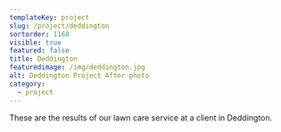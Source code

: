 ```yaml
---
templateKey: project
slug: /project/deddington
sortorder: 1160
visible: true
featured: false
title: Deddington
featuredimage: /img/deddington.jpg
alt: Deddington Project After photo
category:
  - project
---
```

These are the results of our lawn care service at a client in Deddington.
